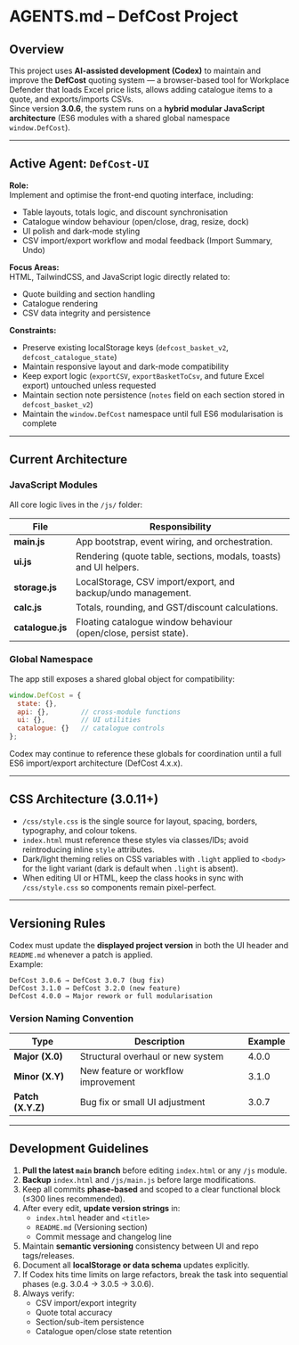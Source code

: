 # AGENTS.md – DefCost Project

## Overview
This project uses **AI-assisted development (Codex)** to maintain and improve the **DefCost** quoting system — a browser-based tool for Workplace Defender that loads Excel price lists, allows adding catalogue items to a quote, and exports/imports CSVs.  
Since version **3.0.6**, the system runs on a **hybrid modular JavaScript architecture** (ES6 modules with a shared global namespace `window.DefCost`).

---

## Active Agent: `DefCost-UI`

**Role:**  
Implement and optimise the front-end quoting interface, including:
- Table layouts, totals logic, and discount synchronisation  
- Catalogue window behaviour (open/close, drag, resize, dock)  
- UI polish and dark-mode styling  
- CSV import/export workflow and modal feedback (Import Summary, Undo)

**Focus Areas:**  
HTML, TailwindCSS, and JavaScript logic directly related to:
- Quote building and section handling  
- Catalogue rendering  
- CSV data integrity and persistence  

**Constraints:**
- Preserve existing localStorage keys (`defcost_basket_v2`, `defcost_catalogue_state`)  
- Maintain responsive layout and dark-mode compatibility  
- Keep export logic (`exportCSV`, `exportBasketToCsv`, and future Excel export) untouched unless requested  
- Maintain section note persistence (`notes` field on each section stored in `defcost_basket_v2`)  
- Maintain the `window.DefCost` namespace until full ES6 modularisation is complete  

---

## Current Architecture

### JavaScript Modules
All core logic lives in the `/js/` folder:

| File | Responsibility |
|------|----------------|
| **main.js** | App bootstrap, event wiring, and orchestration. |
| **ui.js** | Rendering (quote table, sections, modals, toasts) and UI helpers. |
| **storage.js** | LocalStorage, CSV import/export, and backup/undo management. |
| **calc.js** | Totals, rounding, and GST/discount calculations. |
| **catalogue.js** | Floating catalogue window behaviour (open/close, persist state). |

### Global Namespace
The app still exposes a shared global object for compatibility:
```js
window.DefCost = {
  state: {},
  api: {},        // cross-module functions
  ui: {},         // UI utilities
  catalogue: {}   // catalogue controls
};
```
Codex may continue to reference these globals for coordination until a full ES6 import/export architecture (DefCost 4.x.x).

---

## CSS Architecture (3.0.11+)

- `/css/style.css` is the single source for layout, spacing, borders, typography, and colour tokens.
- `index.html` must reference these styles via classes/IDs; avoid reintroducing inline `style` attributes.
- Dark/light theming relies on CSS variables with `.light` applied to `<body>` for the light variant (dark is default when `.light` is absent).
- When editing UI or HTML, keep the class hooks in sync with `/css/style.css` so components remain pixel-perfect.

---

## Versioning Rules

Codex must update the **displayed project version** in both the UI header and `README.md` whenever a patch is applied.  
Example:
```
DefCost 3.0.6 → DefCost 3.0.7 (bug fix)
DefCost 3.1.0 → DefCost 3.2.0 (new feature)
DefCost 4.0.0 → Major rework or full modularisation
```

### Version Naming Convention
| Type | Description | Example |
|-------|--------------|----------|
| **Major (X.0)** | Structural overhaul or new system | 4.0.0 |
| **Minor (X.Y)** | New feature or workflow improvement | 3.1.0 |
| **Patch (X.Y.Z)** | Bug fix or small UI adjustment | 3.0.7 |

---

## Development Guidelines

1. **Pull the latest `main` branch** before editing `index.html` or any `/js` module.  
2. **Backup** `index.html` and `/js/main.js` before large modifications.  
3. Keep all commits **phase-based** and scoped to a clear functional block (≤300 lines recommended).  
4. After every edit, **update version strings** in:
   - `index.html` header and `<title>`  
   - `README.md` (Versioning section)  
   - Commit message and changelog line  
5. Maintain **semantic versioning** consistency between UI and repo tags/releases.  
6. Document all **localStorage or data schema** updates explicitly.  
7. If Codex hits time limits on large refactors, break the task into sequential phases (e.g. 3.0.4 → 3.0.5 → 3.0.6).  
8. Always verify:
   - CSV import/export integrity  
   - Quote total accuracy  
   - Section/sub-item persistence  
   - Catalogue open/close state retention  
